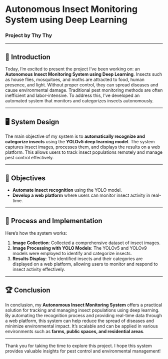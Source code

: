 # Autonomous Insect Monitoring System using Deep Learning
### Project by Thy Thy

---

## 📝 Introduction
Today, I’m excited to present the project I’ve been working on: an **Autonomous Insect Monitoring System using Deep Learning**. Insects such as house flies, mosquitoes, and moths are attracted to food, human presence, and light. Without proper control, they can spread diseases and cause environmental damage. Traditional pest monitoring methods are often inefficient and labor-intensive. To address this, I’ve developed an automated system that monitors and categorizes insects autonomously.

---

## 🖥️ System Design
The main objective of my system is to **automatically recognize and categorize insects** using the **YOLOv5 deep learning model**. The system captures insect images, processes them, and displays the results on a web platform. This allows users to track insect populations remotely and manage pest control effectively.

---

## 🎯 Objectives
- **Automate insect recognition** using the YOLO model.
- **Develop a web platform** where users can monitor insect activity in real-time.

---

## 🚀 Process and Implementation
Here’s how the system works:
1. **Image Collection**: Collected a comprehensive dataset of insect images.
2. **Image Processing with YOLO Models**: The YOLOv5 and YOLOv9 models were employed to identify and categorize insects.
3. **Results Display**: The identified insects and their categories are displayed on a web platform, allowing users to monitor and respond to insect activity effectively.

---

## 🏆 Conclusion
In conclusion, my **Autonomous Insect Monitoring System** offers a practical solution for tracking and managing insect populations using deep learning. By automating the recognition process and providing real-time data through a web platform, this system can help reduce the spread of diseases and minimize environmental impact. It’s scalable and can be applied in various environments such as **farms, public spaces, and residential areas**.

---

Thank you for taking the time to explore this project. I hope this system provides valuable insights for pest control and environmental management!

